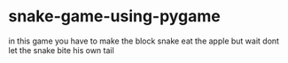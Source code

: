 # snake-game-using-pygame
in this game you  have to make the block snake eat the apple  but wait dont let the snake bite his own tail  
